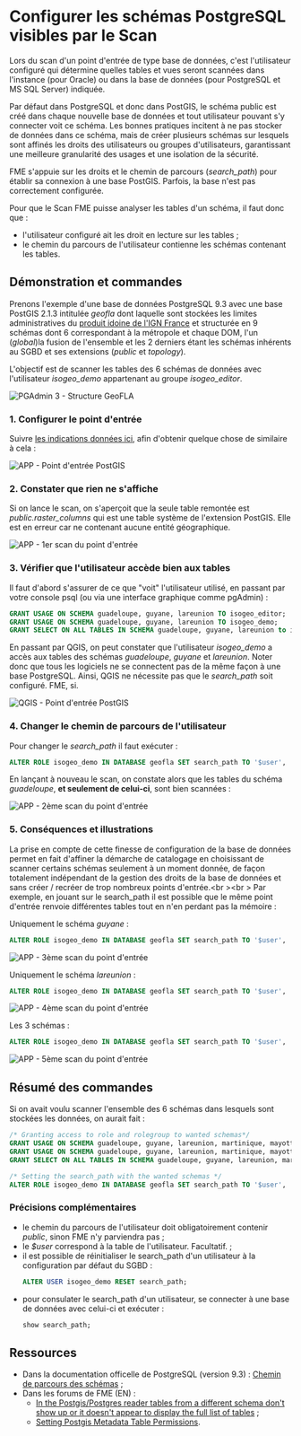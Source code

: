 # Configurer les schémas PostgreSQL visibles par le Scan

Lors du scan d'un point d'entrée de type base de données, c'est l'utilisateur configuré qui détermine quelles tables et vues seront scannées dans l'instance (pour Oracle) ou dans la base de données (pour PostgreSQL et MS SQL Server) indiquée.

Par défaut dans PostgreSQL et donc dans PostGIS, le schéma public est créé dans chaque nouvelle base de données et tout utilisateur pouvant s'y connecter voit ce schéma. Les bonnes pratiques incitent à ne pas stocker de données dans ce schéma, mais de créer plusieurs schémas sur lesquels sont affinés les droits des utilisateurs ou groupes d'utilisateurs, garantissant une meilleure granularité des usages et une isolation de la sécurité.

FME s'appuie sur les droits et le chemin de parcours (*search_path*) pour établir sa connexion à une base PostGIS. Parfois, la base n'est pas correctement configurée.

Pour que le Scan FME puisse analyser les tables d'un schéma, il faut donc que :
* l'utilisateur configuré ait les droit en lecture sur les tables ;
* le chemin du parcours de l'utilisateur contienne les schémas contenant les tables.

## Démonstration et commandes

Prenons l'exemple d'une base de données PostgreSQL 9.3 avec une base PostGIS 2.1.3 intitulée *geofla* dont laquelle sont stockées les limites administratives du [produit idoine de l'IGN France](http://professionnels.ign.fr/geofla) et structurée en 9 schémas dont 6 correspondant à la métropole et chaque DOM, l'un (*global*)la fusion de l'ensemble et les 2 derniers étant les schémas inhérents au SGBD et ses extensions (*public* et *topology*).

L'objectif est de scanner les tables des 6 schémas de données avec l'utilisateur *isogeo_demo* appartenant au groupe *isogeo_editor*.

![PGAdmin 3 - Structure GeoFLA](/images/annex_scanPostGIS_db_geofla.png "Structure de la base de données GeoFLA dans PgAdmin")

### 1. Configurer le point d'entrée

Suivre [les indications données ici](/features/scan_fme/scanFME_new_db.html), afin d'obtenir quelque chose de similaire à cela :

![APP - Point d'entrée PostGIS](/images/annex_scanPostGIS_entryPoint_geofla.png "Point d'entrée configuré dans Isogeo")

### 2. Constater que rien ne s'affiche

Si on lance le scan, on s'aperçoit que la seule table remontée est *public.raster_columns* qui est une table système de l'extension PostGIS. Elle est en erreur car ne contenant aucune entité géographique.

![APP - 1er scan du point d'entrée](/images/annex_scanPostGIS_scan0.png "Premier scan : aucune table ne semble accessible")

### 3. Vérifier que l'utilisateur accède bien aux tables

Il faut d'abord s'assurer de ce que "voit" l'utilisateur utilisé, en passant par votre console psql (ou via une interface graphique comme pgAdmin) :
```sql
GRANT USAGE ON SCHEMA guadeloupe, guyane, lareunion TO isogeo_editor;
GRANT USAGE ON SCHEMA guadeloupe, guyane, lareunion TO isogeo_demo;
GRANT SELECT ON ALL TABLES IN SCHEMA guadeloupe, guyane, lareunion to isogeo_demo;
```
En passant par QGIS, on peut constater que l'utilisateur *isogeo_demo* a accès aux tables des schémas *guadeloupe*, *guyane* et *lareunion*. Noter donc que tous les logiciels ne se connectent pas de la même façon à une base PostgreSQL. Ainsi, QGIS ne nécessite pas que le *search_path* soit configuré. FME, si.

![QGIS - Point d'entrée PostGIS](/images/annex_scanPostGIS_grant_user_ok_qgis.png "La connexion avec isogeo_demo via QGIS fonctionne")

### 4. Changer le chemin de parcours de l'utilisateur

Pour changer le *search_path* il faut exécuter :
```sql
ALTER ROLE isogeo_demo IN DATABASE geofla SET search_path TO '$user', 'public', 'guadeloupe';
```
En lançant à nouveau le scan, on constate alors que les tables du schéma *guadeloupe*, **et seulement de celui-ci**, sont bien scannées :

![APP - 2ème scan du point d'entrée](/images/annex_scanPostGIS_scan1_guadeloupe.png "Le schéma guadeloupe est bien scanné")

### 5. Conséquences et illustrations

La prise en compte de cette finesse de configuration de la base de données permet en fait d'affiner la démarche de catalogage en choisissant de scanner certains schémas seulement à un moment donnée, de façon totalement indépendant de la gestion des droits de la base de données et sans créer  / recréer de trop nombreux points d'entrée.<br \><br \>
Par exemple, en jouant sur le search_path  il est possible que le même point d'entrée renvoie différentes tables tout en n'en perdant pas la mémoire :

Uniquement le schéma *guyane* :
```sql
ALTER ROLE isogeo_demo IN DATABASE geofla SET search_path TO '$user', 'public', 'guyane';
```

![APP - 3ème scan du point d'entrée](/images/annex_scanPostGIS_scan2_guyane.png "Le schéma guyane est bien scanné")

Uniquement le schéma *lareunion* :
```sql
ALTER ROLE isogeo_demo IN DATABASE geofla SET search_path TO '$user', 'public', 'lareunion';
```

![APP - 4ème scan du point d'entrée](/images/annex_scanPostGIS_scan3_lareunion.png "Le schéma lareunion est bien scanné")

Les 3 schémas :
```sql
ALTER ROLE isogeo_demo IN DATABASE geofla SET search_path TO '$user', 'public', 'guadeloupe', 'guyane', 'lareunion';
```

![APP - 5ème scan du point d'entrée](/images/annex_scanPostGIS_scan4_all.png "Les 3 schémas sont bien scannés")

## Résumé des commandes

Si on avait voulu scanner l'ensemble des 6 schémas dans lesquels sont stockées les données, on aurait fait :

```sql
/* Granting access to role and rolegroup to wanted schemas*/
GRANT USAGE ON SCHEMA guadeloupe, guyane, lareunion, martinique, mayotte, metropole TO isogeo_editor;
GRANT USAGE ON SCHEMA guadeloupe, guyane, lareunion, martinique, mayotte, metropole TO isogeo_demo;
GRANT SELECT ON ALL TABLES IN SCHEMA guadeloupe, guyane, lareunion, martinique, mayotte, metropole to isogeo_demo;

/* Setting the search_path with the wanted schemas */
ALTER ROLE isogeo_demo IN DATABASE geofla SET search_path TO '$user', 'public', 'guadeloupe', 'guyane', 'lareunion', 'martinique', 'mayotte', 'metropole';
```

### Précisions complémentaires

* le chemin du parcours de l'utilisateur doit obligatoirement contenir *public*, sinon FME n'y parviendra pas ;
* le *$user* correspond à la table de l'utilisateur. Facultatif. ;
* il est possible de réinitialiser le search_path d'un utilisateur à la configuration par défaut du SGBD :
    ```sql
    ALTER USER isogeo_demo RESET search_path;
    ```
* pour consulater le search_path d'un utilisateur, se connecter à une base de données avec celui-ci et exécuter :
    ```sql
    show search_path;
    ```

## Ressources

* Dans la documentation officelle de PostgreSQL (version 9.3) : [Chemin de parcours des schémas](http://docs.postgresql.fr/9.3/ddl-schemas.html#ddl-schemas-path) ;
* Dans les forums de FME (EN) :
    * [In the Postgis/Postgres reader tables from a different schema don't show up or it doesn't appear to display the full list of tables](https://knowledge.safe.com/articles/480/in-the-postgispostgres-reader-tables-from-a-differ.html) ;
    * [Setting Postgis Metadata Table Permissions](https://knowledge.safe.com/articles/420/setting-postgis-metadata-table-permissions.html).
